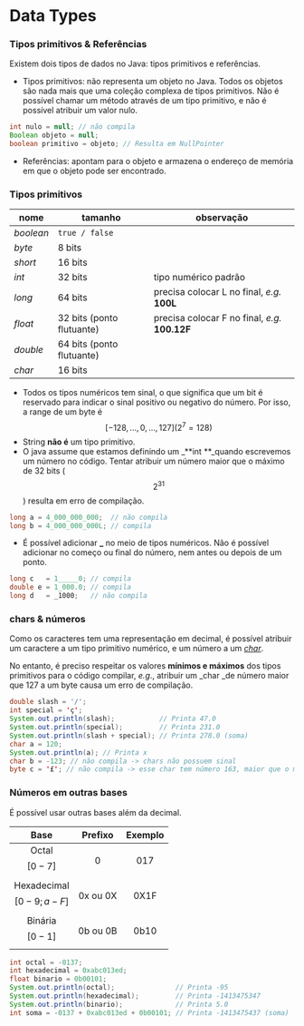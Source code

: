 # Data Types

### Tipos primitivos & Referências

Existem dois tipos de dados no Java: tipos primitivos e referências.

* Tipos primitivos: não representa um objeto no Java. Todos os objetos são nada mais que uma coleção complexa de tipos primitivos. Não é possível chamar um método através de um tipo primitivo, e não é possível atribuir um valor nulo.

```java
int nulo = null; // não compila
Boolean objeto = null;
boolean primitivo = objeto; // Resulta em NullPointer
```

* Referências: apontam para o objeto e armazena o endereço de memória em que o objeto pode ser encontrado.

### Tipos primitivos

| nome      | tamanho                   | observação                                     |
| --------- | ------------------------- | ---------------------------------------------- |
| _boolean_ | `true / false`            |                                                |
| _byte_    | 8 bits                    |                                                |
| _short_   | 16 bits                   |                                                |
| _int_     | 32 bits                   | tipo numérico padrão                           |
| _long_    | 64 bits                   | precisa colocar L no final, _e.g._ **100L**    |
| _float_   | 32 bits (ponto flutuante) | precisa colocar F no final, _e.g._ **100.12F** |
| _double_  | 64 bits (ponto flutuante) |                                                |
| _char_    | 16 bits                   |                                                |

* Todos os tipos numéricos tem sinal, o que significa que um bit é reservado para indicar o sinal positivo ou negativo do número. Por isso, a range de um byte é $$[-128, ..., 0, ..., 127] (2^7=128)$$
* String **não é** um tipo primitivo.
* O java assume que estamos definindo um \_\*\*int \*\*\_quando escrevemos um número no código. Tentar atribuir um número maior que o máximo de 32 bits ($$2^{31}$$) resulta em erro de compilação.

```java
long a = 4_000_000_000;  // não compila
long b = 4_000_000_000L; // compila
```

* É possível adicionar **\_** no meio de tipos numéricos. Não é possível adicionar no começo ou final do número, nem antes ou depois de um ponto.

```java
long c   = 1_____0; // compila
double e = 1_000.0; // compila
long d   = _1000;   // não compila
```

### chars & números

Como os caracteres tem uma representação em decimal, é possível atribuir um caractere a um tipo primitivo numérico, e um número a um [_char_](https://unicode-table.com/en/).

No entanto, é preciso respeitar os valores **mínimos e máximos** dos tipos primitivos para o código compilar, _e.g_., atribuir um \_char \_de número maior que 127 a um byte causa um erro de compilação.

```java
double slash = '/';
int special = 'ç';
System.out.println(slash);           // Printa 47.0
System.out.println(special);         // Printa 231.0
System.out.println(slash + special); // Printa 278.0 (soma)
char a = 120;
System.out.println(a); // Printa x
char b = -123; // não compila -> chars não possuem sinal
byte c = '£'; // não compila -> esse char tem número 163, maior que o máximo que cabe em um byte
```

### Números em outras bases

É possível usar outras bases além da decimal.

|            Base            |  Prefixo | Exemplo |
| :------------------------: | :------: | :-----: |
|       Octal $$[0-7]$$      |     0    |   017   |
| Hexadecimal $$[0-9; a-F]$$ | 0x ou 0X |   0X1F  |
|      Binária $$[0-1]$$     | 0b ou 0B |   0b10  |

```java
int octal = -0137;
int hexadecimal = 0xabc013ed;
float binario = 0b00101;
System.out.println(octal);               // Printa -95
System.out.println(hexadecimal);         // Printa -1413475347
System.out.println(binario);             // Printa 5.0
int soma = -0137 + 0xabc013ed + 0b00101; // Printa -1413475437 (soma)
```
